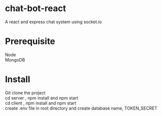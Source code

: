 # chat-bot-react
A react and express chat system using socket.io
# Prerequisite
Node<br />
MongoDB <br />
# Install
Git clone the project <br />
cd server , npm install and npm start  <br />
cd client , npm install and npm start <br />
create .env file in root directory and create database name, TOKEN_SECRET<br />





